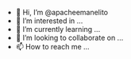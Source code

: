 - 👋 Hi, I’m @apacheemanelito
- 👀 I’m interested in ...
- 🌱 I’m currently learning ...
- 💞️ I’m looking to collaborate on ...
- 📫 How to reach me ...

<!---
apacheemanelito/apacheemanelito is a ✨ special ✨ repository because its `README.md` (this file) appears on your GitHub profile.
You can click the Preview link to take a look at your changes.
--->
